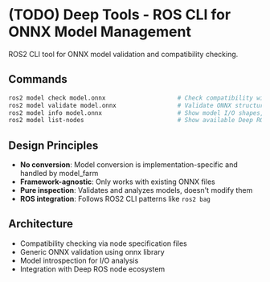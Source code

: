 # (TODO) Deep Tools - ROS CLI for ONNX Model Management

ROS2 CLI tool for ONNX model validation and compatibility checking.

## Commands

```bash
ros2 model check model.onnx                    # Check compatibility with available ROS nodes
ros2 model validate model.onnx                 # Validate ONNX structure and integrity  
ros2 model info model.onnx                     # Show model I/O shapes, operations, metadata
ros2 model list-nodes                          # Show available Deep ROS node types
```

## Design Principles

- **No conversion**: Model conversion is implementation-specific and handled by model_farm
- **Framework-agnostic**: Only works with existing ONNX files
- **Pure inspection**: Validates and analyzes models, doesn't modify them
- **ROS integration**: Follows ROS2 CLI patterns like `ros2 bag`

## Architecture

- Compatibility checking via node specification files
- Generic ONNX validation using onnx library
- Model introspection for I/O analysis
- Integration with Deep ROS node ecosystem